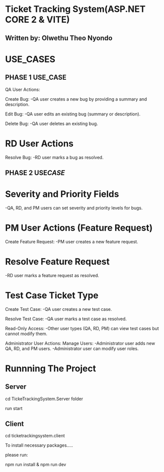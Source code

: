 # Ticket Tracking System(ASP.NET CORE 2 & VITE)

## Written by: Olwethu Theo Nyondo

# USE_CASES

## PHASE 1 USE_CASE

QA User Actions:

Create Bug:
-QA user creates a new bug by providing a summary and description.

Edit Bug:
-QA user edits an existing bug (summary or description).

Delete Bug:
-QA user deletes an existing bug.

# RD User Actions

Resolve Bug:
-RD user marks a bug as resolved.

## PHASE 2 USE*CASE*

# Severity and Priority Fields

-QA, RD, and PM users can set severity and priority levels for bugs.

# PM User Actions (Feature Request)

Create Feature Request:
-PM user creates a new feature request.

# Resolve Feature Request

-RD user marks a feature request as resolved.

# Test Case Ticket Type

Create Test Case:
-QA user creates a new test case.

Resolve Test Case:
-QA user marks a test case as resolved.

Read-Only Access:
-Other user types (QA, RD, PM) can view test cases but cannot modify them.

Administrator User Actions:
Manage Users:
-Administrator user adds new QA, RD, and PM users.
-Administrator user can modify user roles.

# Runnning The Project

## Server

cd TickeTrackingSystem.Server folder

run start

## Client

cd ticketrackingsystem.client

To install necessary packages.....

please run:

npm run install & npm run dev
